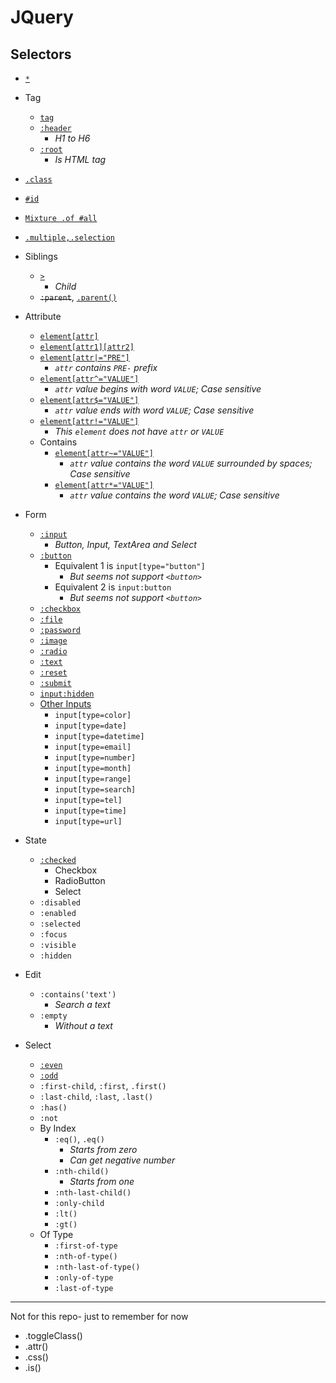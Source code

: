 # JQuery
## Selectors
- [`*`](jq-select-all.html)
- Tag
    - [`tag`](jq-select-tag.html)
    - [`:header`](jq-select-header.html)
        - _H1 to H6_
    - [`:root`](jq-select-root.html)
        - _Is HTML tag_
- [`.class`](jq-select-class.html)
- [`#id`](jq-select-id.html)
- [`Mixture .of #all`](jq-select-mixture.html)
- [`.multiple,.selection`](jq-select-multiple.html)
- Siblings
    - [`>`](jq-select-child-arrow.html)
        - _Child_
    - ~~`:parent`~~, [`.parent()`](jq-select-parent.html)
- Attribute
    - [`element[attr]`](jq-attr-has-attr.html)
    - [`element[attr1][attr2]`](jq-attr-multi-attr.html)
    - [`element[attr|="PRE"]`](jq-attr-contains-prefix.html)
        - _`attr` contains `PRE-` prefix_
    - [`element[attr^="VALUE"]`](jq-attr-begin-with.html)
        - _`attr` value begins with word `VALUE`; Case sensitive_
    - [`element[attr$="VALUE"]`](jq-attr-ends-with.html)
        - _`attr` value ends with word `VALUE`; Case sensitive_
    - [`element[attr!="VALUE"]`](jq-attr-not-equal.html)
        - _This `element` does not have `attr` or `VALUE`_
    - Contains
        - [`element[attr~="VALUE"]`](jq-attr-contains.html)
            - _`attr` value contains the word `VALUE` surrounded by spaces; Case sensitive_
        - [`element[attr*="VALUE"]`](jq-attr-contains-2.html)
            - _`attr` value contains the word `VALUE`; Case sensitive_
- Form
    - [`:input`](jq-form-general-input.html)
        - _Button, Input, TextArea and Select_
    - [`:button`](jq-form-button-1.html)
        - Equivalent 1 is `input[type="button"]`
            - _But seems not support `<button>`_
        - Equivalent 2 is `input:button`
            - _But seems not support `<button>`_
    - [`:checkbox`](jq-form-checkbox.html)
    - [`:file`](jq-form-file.html)
    - [`:password`](jq-form-password.html)
    - [`:image`](jq-form-image.html)
    - [`:radio`](jq-form-radio.html)
    - [`:text`](jq-form-text.html)
    - [`:reset`](jq-form-reset.html)
    - [`:submit`](jq-form-submit.html)
    - [`input:hidden`](jq-form-hidden.html)
    - [Other Inputs](jq-form-access-other-inputs.html)
        - `input[type=color]`
        - `input[type=date]`
        - `input[type=datetime]`
        - `input[type=email]`
        - `input[type=number]`
        - `input[type=month]`
        - `input[type=range]`
        - `input[type=search]`
        - `input[type=tel]`
        - `input[type=time]`
        - `input[type=url]`

- State
    - [`:checked`](js-state-checked.html)
        - Checkbox
        - RadioButton
        - Select
    - `:disabled`
    - `:enabled`
    - `:selected`
    - `:focus`
    - `:visible`
    - `:hidden`
- Edit
    - `:contains('text')`
        - _Search a text_
    - `:empty`
        - _Without a text_
- Select
    - [`:even`](jq-select-mixture.html)
    - [`:odd`](jq-select-mixture.html)
    - `:first-child`, `:first`, `.first()`
    - `:last-child`, `:last`, `.last()`
    - `:has()`
    - `:not`
    - By Index
        - `:eq()`, `.eq()`
            - _Starts from zero_
            - _Can get negative number_
        - `:nth-child()`
            - _Starts from one_
        - `:nth-last-child()`
        - `:only-child`
        - `:lt()`
        - `:gt()`
    - Of Type
        - `:first-of-type`
        - `:nth-of-type()`
        - `:nth-last-of-type()`
        - `:only-of-type`
        - `:last-of-type`
    

____

Not for this repo- just to remember for now
- .toggleClass()
- .attr()
- .css()
- .is()
